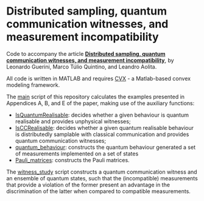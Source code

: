 # Distributed sampling, quantum communication witnesses, and measurement incompatibility

Code to accompany the article **[Distributed sampling, quantum communication witnesses, and measurement incompatibility](www.arxiv.org/abs/1904.XXXXX)**, by Leonardo Guerini, Marco Túlio Quintino, and Leandro Aolita.

All code is written in MATLAB and requires [CVX](http://cvxr.com/) - a Matlab-based convex modeling framework.

The [main](https://github.com/guerinileonardo/DistSamp_QCwit_MeasInc/blob/master/main.m) script of this repository calculates the examples presented in Appendices A, B, and E of the paper, making use of the auxiliary functions: 
* [IsQuantumRealisable](https://github.com/guerinileonardo/DistSamp_QCwit_MeasInc/blob/master/IsQuantumRealisable.m): decides whether a given behaviour is quantum realisable and provides unphysical witnesses; 
* [IsCCRealisable](https://github.com/guerinileonardo/DistSamp_QCwit_MeasInc/blob/master/IsCCrealisable.m): decides whether a given quantum realisable behaviour is distributedly samplable with classical communication and provides quantum communication witnesses;
* [quantum_behaviour](https://github.com/guerinileonardo/DistSamp_QCwit_MeasInc/blob/master/quantum_behaviour.m): constructs the quantum behaviour generated a set of measurements implemented on a set of states
* [Pauli_matrices](https://github.com/guerinileonardo/DistSamp_QCwit_MeasInc/blob/master/Pauli_matrices.m): constructs the Pauli matrices.

The [witness_study](https://github.com/guerinileonardo/DistSamp_QCwit_MeasInc/blob/master/witness_study.m) script constructs a quantum communication witness and an ensemble of quantum states, such that the (incompatible) measurements that provide a violation of the former present an advantage in the discrimination of the latter when compared to compatible measurements.

